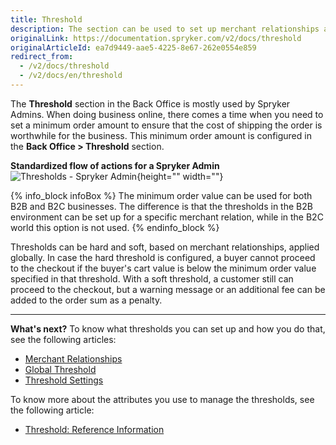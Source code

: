 ```yaml
---
title: Threshold
description: The section can be used to set up merchant relationships and global thresholds in the Back Office.
originalLink: https://documentation.spryker.com/v2/docs/threshold
originalArticleId: ea7d9449-aae5-4225-8e67-262e0554e859
redirect_from:
  - /v2/docs/threshold
  - /v2/docs/en/threshold
---
```


The **Threshold** section in the Back Office is mostly used by Spryker Admins.
When doing business online, there comes a time when you need to set a minimum order amount to ensure that the cost of shipping the order is worthwhile for the business. This minimum order amount is configured in the **Back Office > Threshold** section.

**Standardized flow of actions for a Spryker Admin**
![Thresholds - Spryker Admin](https://spryker.s3.eu-central-1.amazonaws.com/docs/User+Guides/Back+Office+User+Guides/Threshold/threshold-section.png){height="" width=""}

{% info_block infoBox %}
The minimum order value can be used for both B2B and B2C businesses. The difference is that the thresholds in the B2B environment can be set up for a specific merchant relation, while in the B2C world this option is not used.
{% endinfo_block %}

Thresholds can be hard and soft, based on merchant relationships, applied globally. In case the hard threshold is configured, a buyer cannot proceed to the checkout if the buyer's cart value is below the minimum order value specified in that threshold. With a soft threshold, a customer still can proceed to the checkout, but a warning message or an additional fee can be added to the order sum as a penalty. 
***
**What's next?**
To know what thresholds you can set up and how you do that, see the following articles:
* [Merchant Relationships](/docs/scos/user/user-guides/201903.0/back-office-user-guide/thresholds/merchant-relationships/managing-merchant-relationships-thresholds.html)
* [Global Threshold](/docs/scos/user/user-guides/201903.0/back-office-user-guide/thresholds/global-threshold/managing-global-threshold.html)
* [Threshold Settings](/docs/scos/user/user-guides/201903.0/back-office-user-guide/thresholds/threshold-settings/managing-threshold-settings.html)

To know more about the attributes you use to manage the thresholds, see the following article:
* [Threshold: Reference Information](/docs/scos/user/user-guides/201903.0/back-office-user-guide/thresholds/references/threshold-reference-information.html)

